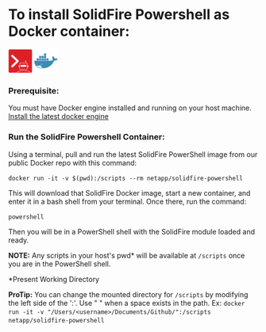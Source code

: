 # To install SolidFire Powershell as Docker container:

![solidfire-powershell-logo](../../Install/product.png) ![docker-logo](docker-logo-small.png)

### Prerequisite: 

You must have Docker engine installed and running on your host machine.  [Install the latest docker engine](https://www.docker.com/products/overview)

### Run the SolidFire Powershell Container:

Using a terminal, pull and run the latest SolidFire PowerShell image from our public Docker repo with this command:

    docker run -it -v $(pwd):/scripts --rm netapp/solidfire-powershell

This will download that SolidFire Docker image, start a new container, and enter it in a bash shell from your terminal. Once there, run the command:

    powershell

Then you will be in a PowerShell shell with the SolidFire module loaded and ready. 

**NOTE:** Any scripts in your host's pwd* will be available at `/scripts` once you are in the PowerShell shell.

*Present Working Directory

**ProTip:**
You can change the mounted directory for `/scripts` by modifying the left side of the ':'. Use " " when a space exists in the path.
Ex: `docker run -it -v "/Users/<username>/Documents/Github/":/scripts netapp/solidfire-powershell`
